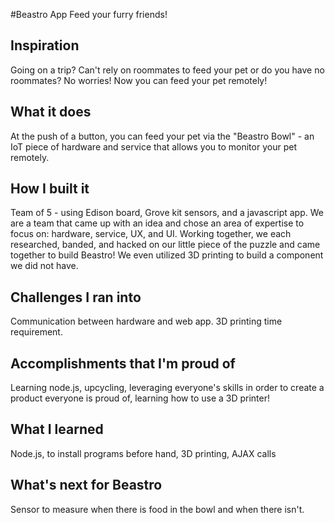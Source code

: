 #Beastro App
Feed your furry friends!

## Inspiration
Going on a trip? Can't rely on roommates to feed your pet or do you have no roommates? No worries! Now you can feed your pet remotely!

## What it does
At the push of a button, you can feed your pet via the "Beastro Bowl" - an IoT piece of hardware and service that allows you to monitor your pet remotely.

## How I built it
Team of 5 - using Edison board, Grove kit sensors, and a javascript app. We are a team that came up with an idea and chose an area of expertise to focus on: hardware, service, UX, and UI. Working together, we each researched, banded, and hacked on our little piece of the puzzle and came together to build Beastro! We even utilized 3D printing to build a component we did not have.

## Challenges I ran into
Communication between hardware and web app. 3D printing time requirement.

## Accomplishments that I'm proud of
Learning node.js, upcycling, leveraging everyone's skills in order to create a product everyone is proud of, learning how to use a 3D printer!

## What I learned
Node.js, to install programs before hand, 3D printing, AJAX calls

## What's next for Beastro
Sensor to measure when there is food in the bowl and when there isn't.